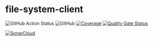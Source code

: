 # file-system-client

![GitHub Action Status](https://github.com/dreamwill/file-system-client/actions/workflows/main.yml/badge.svg)
![GitHub](https://img.shields.io/github/license/dreamwill/file-system-client)
[![Coverage](https://sonarcloud.io/api/project_badges/measure?project=dreamwill_file-system-client&metric=coverage)](https://sonarcloud.io/summary/new_code?id=dreamwill_file-system-client)
[![Quality Gate Status](https://sonarcloud.io/api/project_badges/measure?project=dreamwill_file-system-client&metric=alert_status)](https://sonarcloud.io/summary/new_code?id=dreamwill_file-system-client)

[![SonarCloud](https://sonarcloud.io/images/project_badges/sonarcloud-white.svg)](https://sonarcloud.io/summary/new_code?id=dreamwill_file-system-client)